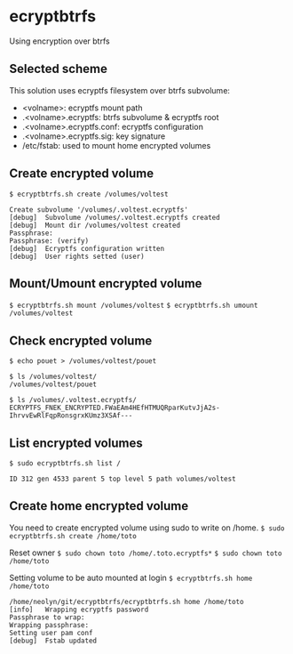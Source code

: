 # ecryptbtrfs #
Using encryption over btrfs

## Selected scheme ##
This solution uses ecryptfs filesystem over btrfs subvolume:
  * \<volname\>: ecryptfs mount path
  * .\<volname\>.ecryptfs: btrfs subvolume & ecryptfs root
  * .\<volname\>.ecryptfs.conf: ecryptfs configuration
  * .\<volname\>.ecryptfs.sig: key signature
  * /etc/fstab: used to mount home encrypted volumes

## Create encrypted volume ##
`$ ecryptbtrfs.sh create /volumes/voltest`
```
Create subvolume '/volumes/.voltest.ecryptfs'
[debug]	 Subvolume /volumes/.voltest.ecryptfs created
[debug]	 Mount dir /volumes/voltest created
Passphrase:
Passphrase: (verify)
[debug]	 Ecryptfs configuration written
[debug]	 User rights setted (user)
```

## Mount/Umount encrypted volume ##
`$ ecryptbtrfs.sh mount /volumes/voltest`
`$ ecryptbtrfs.sh umount /volumes/voltest`

## Check encrypted volume ##
```
$ echo pouet > /volumes/voltest/pouet

$ ls /volumes/voltest/
/volumes/voltest/pouet

$ ls /volumes/.voltest.ecryptfs/
ECRYPTFS_FNEK_ENCRYPTED.FWaEAm4HEfHTMUQRparKutvJjA2s-IhrvvEwRlFqpRonsgrxKUmz3XSAf---
```

## List encrypted volumes ##
`$ sudo ecryptbtrfs.sh list /`
```
ID 312 gen 4533 parent 5 top level 5 path volumes/voltest
```

## Create home encrypted volume ##
You need to create encrypted volume using sudo to write on /home.
`$ sudo ecryptbtrfs.sh create /home/toto`

Reset owner
`$ sudo chown toto /home/.toto.ecryptfs*`
`$ sudo chown toto /home/toto`

Setting volume to be auto mounted at login
`$ ecryptbtrfs.sh home /home/toto`

```
/home/neolyn/git/ecryptbtrfs/ecryptbtrfs.sh home /home/toto
[info]	 Wrapping ecryptfs password
Passphrase to wrap:
Wrapping passphrase:
Setting user pam conf
[debug]	 Fstab updated
```

